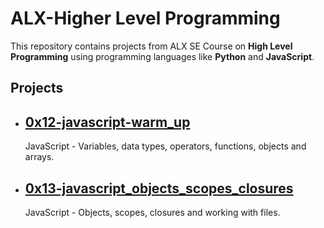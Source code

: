 
# ALX-Higher Level Programming

This repository contains projects from ALX SE Course on
**High Level Programming** using programming languages like **Python** and **JavaScript**.

## Projects

- ## [0x12-javascript-warm_up](https://github.com/10thcode/alx-higher_level_programming/tree/main/0x12-javascript-warm_up)

    JavaScript - Variables, data types, operators, functions, objects and arrays.

- ## [0x13-javascript_objects_scopes_closures](https://github.com/10thcode/alx-higher_level_programming/tree/main/0x13-javascript_objects_scopes_closures)

    JavaScript - Objects, scopes, closures and working with files.
